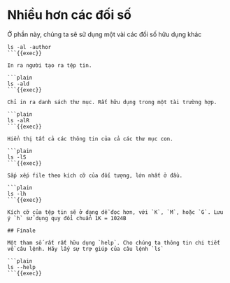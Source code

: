 # Nhiều hơn các đối số

Ở phần này, chúng ta sẽ sử dụng một vài các đối số hữu dụng khác

```plain
ls -al -author
```{{exec}}

In ra người tạo ra tệp tin.

```plain
ls -ald
```{{exec}}

Chỉ in ra danh sách thư mục. Rất hữu dụng trong một tài trường hợp.

```plain
ls -alR
```{{exec}}

Hiển thị tất cả các thông tin của cả các thư mục con.

```plain
ls -lS
```{{exec}}

Sắp xếp file theo kích cỡ của đối tượng, lớn nhất ở đầu.

```plain
ls -lh
```{{exec}}

Kích cỡ của tệp tin sẽ ở dạng dễ đọc hơn, với `K`, `M`, hoặc `G`. Lưu ý `h` sử dụng quy đổi chuẩn 1K = 1024B

## Finale

Một tham số rất rất hữu dụng `help`. Cho chúng ta thông tin chi tiết về câu lệnh. Hãy lấy sự trợ giúp của câu lệnh `ls`

```plain
ls --help
```{{exec}}